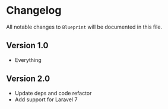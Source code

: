 # Changelog

All notable changes to `Blueprint` will be documented in this file.

## Version 1.0

- Everything

## Version 2.0

- Update deps and code refactor
- Add support for Laravel 7
